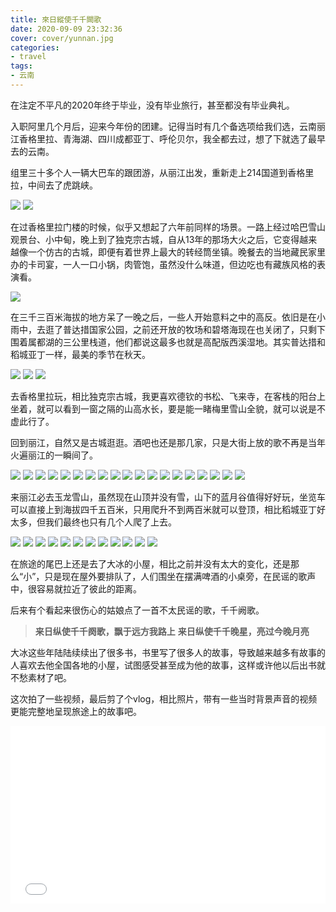 ```yaml
---
title: 來日縱使千千闕歌
date: 2020-09-09 23:32:36
cover: cover/yunnan.jpg
categories:
- travel
tags:
- 云南
---
```

在注定不平凡的2020年终于毕业，没有毕业旅行，甚至都没有毕业典礼。

<!-- more -->

入职阿里几个月后，迎来今年份的团建。记得当时有几个备选项给我们选，云南丽江香格里拉、青海湖、四川成都亚丁、呼伦贝尔，我全都去过，想了下就选了最早去的云南。

组里三十多个人一辆大巴车的跟团游，从丽江出发，重新走上214国道到香格里拉，中间去了虎跳峡。

<img class="aligncenter" src="https://jsd.cdn.zzko.cn/gh/zhinieing/picx-images-hosting@master/yunnan/yunnan-2.jpg" />

<img class="aligncenter" src="https://jsd.cdn.zzko.cn/gh/zhinieing/picx-images-hosting@master/yunnan/yunnan-3.jpg" />

在过香格里拉门楼的时候，似乎又想起了六年前同样的场景。一路上经过哈巴雪山观景台、小中甸，晚上到了独克宗古城，自从13年的那场大火之后，它变得越来越像一个仿古的古城，即便有着世界上最大的转经筒坐镇。晚餐去的当地藏民家里办的卡司宴，一人一口小锅，肉管饱，虽然没什么味道，但边吃也有藏族风格的表演看。

<img class="aligncenter" src="https://jsd.cdn.zzko.cn/gh/zhinieing/picx-images-hosting@master/yunnan/yunnan-5.jpg" />

在三千三百米海拔的地方呆了一晚之后，一些人开始意料之中的高反。依旧是在小雨中，去逛了普达措国家公园，之前还开放的牧场和碧塔海现在也关闭了，只剩下围着属都湖的三公里栈道，他们都说这最多也就是高配版西溪湿地。其实普达措和稻城亚丁一样，最美的季节在秋天。

<img class="aligncenter" src="https://jsd.cdn.zzko.cn/gh/zhinieing/picx-images-hosting@master/yunnan/yunnan-12.jpg" />

<img class="aligncenter" src="https://jsd.cdn.zzko.cn/gh/zhinieing/picx-images-hosting@master/yunnan/yunnan-14.jpg" />

<img class="aligncenter" src="https://jsd.cdn.zzko.cn/gh/zhinieing/picx-images-hosting@master/yunnan/yunnan-15.jpg" />

去香格里拉玩，相比独克宗古城，我更喜欢德钦的书松、飞来寺，在客栈的阳台上坐着，就可以看到一窗之隔的山高水长，要是能一睹梅里雪山全貌，就可以说是不虚此行了。

回到丽江，自然又是古城逛逛。酒吧也还是那几家，只是大街上放的歌不再是当年火遍丽江的一瞬间了。

<img class="aligncenter" src="https://jsd.cdn.zzko.cn/gh/zhinieing/picx-images-hosting@master/yunnan/yunnan-16.jpg" />

<img class="aligncenter" src="https://jsd.cdn.zzko.cn/gh/zhinieing/picx-images-hosting@master/yunnan/yunnan-17.jpg" />

<img class="aligncenter" src="https://jsd.cdn.zzko.cn/gh/zhinieing/picx-images-hosting@master/yunnan/yunnan-33.jpg" />

<img class="aligncenter" src="https://jsd.cdn.zzko.cn/gh/zhinieing/picx-images-hosting@master/yunnan/yunnan-34.jpg" />

<img class="aligncenter" src="https://jsd.cdn.zzko.cn/gh/zhinieing/picx-images-hosting@master/yunnan/yunnan-35.jpg" />

<img class="aligncenter" src="https://jsd.cdn.zzko.cn/gh/zhinieing/picx-images-hosting@master/yunnan/yunnan-36.jpg" />

<img class="aligncenter" src="https://jsd.cdn.zzko.cn/gh/zhinieing/picx-images-hosting@master/yunnan/yunnan-37.jpg" />

<img class="aligncenter" src="https://jsd.cdn.zzko.cn/gh/zhinieing/picx-images-hosting@master/yunnan/yunnan-38.jpg" />

<img class="aligncenter" src="https://jsd.cdn.zzko.cn/gh/zhinieing/picx-images-hosting@master/yunnan/yunnan-39.jpg" />

<img class="aligncenter" src="https://jsd.cdn.zzko.cn/gh/zhinieing/picx-images-hosting@master/yunnan/yunnan-40.jpg" />

<img class="aligncenter" src="https://jsd.cdn.zzko.cn/gh/zhinieing/picx-images-hosting@master/yunnan/yunnan-41.jpg" />

<img class="aligncenter" src="https://jsd.cdn.zzko.cn/gh/zhinieing/picx-images-hosting@master/yunnan/yunnan-42.jpg" />

<img class="aligncenter" src="https://jsd.cdn.zzko.cn/gh/zhinieing/picx-images-hosting@master/yunnan/yunnan-43.jpg" />

<img class="aligncenter" src="https://jsd.cdn.zzko.cn/gh/zhinieing/picx-images-hosting@master/yunnan/yunnan-44.jpg" />

<img class="aligncenter" src="https://jsd.cdn.zzko.cn/gh/zhinieing/picx-images-hosting@master/yunnan/yunnan-48.jpg" />

<img class="aligncenter" src="https://jsd.cdn.zzko.cn/gh/zhinieing/picx-images-hosting@master/yunnan/yunnan-45.jpg" />

<img class="aligncenter" src="https://jsd.cdn.zzko.cn/gh/zhinieing/picx-images-hosting@master/yunnan/yunnan-46.jpg" />

<img class="aligncenter" src="https://jsd.cdn.zzko.cn/gh/zhinieing/picx-images-hosting@master/yunnan/yunnan-47.jpg" />

<img class="aligncenter" src="https://jsd.cdn.zzko.cn/gh/zhinieing/picx-images-hosting@master/yunnan/yunnan-49.jpg" />

来丽江必去玉龙雪山，虽然现在山顶并没有雪，山下的蓝月谷值得好好玩，坐览车可以直接上到海拔四千五百米，只用爬升不到两百米就可以登顶，相比稻城亚丁好太多，但我们最终也只有几个人爬了上去。

<img class="aligncenter" src="https://jsd.cdn.zzko.cn/gh/zhinieing/picx-images-hosting@master/yunnan/yunnan-18.jpg" />

<img class="aligncenter" src="https://jsd.cdn.zzko.cn/gh/zhinieing/picx-images-hosting@master/yunnan/yunnan-19.jpg" />

<img class="aligncenter" src="https://jsd.cdn.zzko.cn/gh/zhinieing/picx-images-hosting@master/yunnan/yunnan-20.jpg" />

<img class="aligncenter" src="https://jsd.cdn.zzko.cn/gh/zhinieing/picx-images-hosting@master/yunnan/yunnan-30.jpg" />

<img class="aligncenter" src="https://jsd.cdn.zzko.cn/gh/zhinieing/picx-images-hosting@master/yunnan/yunnan-31.jpg" />

<img class="aligncenter" src="https://jsd.cdn.zzko.cn/gh/zhinieing/picx-images-hosting@master/yunnan/yunnan-32.jpg" />

<img class="aligncenter" src="https://jsd.cdn.zzko.cn/gh/zhinieing/picx-images-hosting@master/yunnan/yunnan-54.jpg" />

<img class="aligncenter" src="https://jsd.cdn.zzko.cn/gh/zhinieing/picx-images-hosting@master/yunnan/yunnan-58.jpg" />

<img class="aligncenter" src="https://jsd.cdn.zzko.cn/gh/zhinieing/picx-images-hosting@master/yunnan/yunnan-59.jpg" />

<img class="aligncenter" src="https://jsd.cdn.zzko.cn/gh/zhinieing/picx-images-hosting@master/yunnan/yunnan-63.jpg" />

<img class="aligncenter" src="https://jsd.cdn.zzko.cn/gh/zhinieing/picx-images-hosting@master/yunnan/yunnan-64.jpg" />

<img class="aligncenter" src="https://jsd.cdn.zzko.cn/gh/zhinieing/picx-images-hosting@master/yunnan/yunnan-70.jpg" />

在旅途的尾巴上还是去了大冰的小屋，相比之前并没有太大的变化，还是那么“小”，只是现在屋外要排队了，人们围坐在摆满啤酒的小桌旁，在民谣的歌声中，很容易就拉近了彼此的距离。

后来有个看起来很伤心的姑娘点了一首不太民谣的歌，千千阙歌。
<blockquote><strong>来日纵使千千阕歌，飘于远方我路上</strong>
<strong>来日纵使千千晚星，亮过今晚月亮</strong></blockquote>

大冰这些年陆陆续续出了很多书，书里写了很多人的故事，导致越来越多有故事的人喜欢去他全国各地的小屋，试图感受甚至成为他的故事，这样或许他以后出书就不愁素材了吧。

这次拍了一些视频，最后剪了个vlog，相比照片，带有一些当时背景声音的视频更能完整地呈现旅途上的故事吧。

<!-- <video class="aligncenter" src="https://player.bilibili.com/player.html?bvid=BV1t5411j7DB" preload="metadata" controls="controls" width="100%" height="100%">
</video> -->

<div style="padding-top: 56.25%;position: relative;"><iframe src="//player.bilibili.com/player.html?bvid=BV1t5411j7DB&page=1&high_quality=1&danmaku=0" scrolling="no" border="0" frameborder="no" framespacing="0" allowfullscreen="true" style="position: absolute;height: 100%;width: 100%;top: 0;left: 0;"></iframe></div>

<audio src="http://music.163.com/song/media/outer/url?id=496298886.mp3" poster="http://p1.music.126.net/JlHQDrO7CPD-hrFmpCWwPA==/18812643953284217.jpg?param=130y130" name="Hurricane" author="Fleurie" loop autoplay>
</audio>